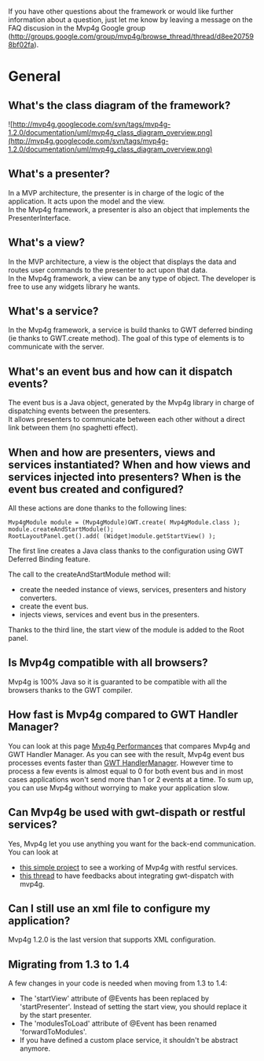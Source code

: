 If you have other questions about the framework or would like further information about a question, just let me know by leaving a message on the FAQ discusion in the Mvp4g Google group (http://groups.google.com/group/mvp4g/browse_thread/thread/d8ee207598bf02fa).




# General #
## What's the class diagram of the framework? ##
![http://mvp4g.googlecode.com/svn/tags/mvp4g-1.2.0/documentation/uml/mvp4g_class_diagram_overview.png](http://mvp4g.googlecode.com/svn/tags/mvp4g-1.2.0/documentation/uml/mvp4g_class_diagram_overview.png)

## What's a presenter? ##
In a MVP architecture, the presenter is in charge of the logic of the application. It acts upon the model and the view.<br />
In the Mvp4g framework, a presenter is also an object that implements the PresenterInterface.

## What's a view? ##
In the MVP architecture, a view is the object that displays the data and routes user commands to the presenter to act upon that data.<br />
In the Mvp4g framework, a view can be any type of object. The developer is free to use any widgets library he wants.

## What's a service? ##
In the Mvp4g framework, a service is build thanks to GWT deferred binding (ie thanks to GWT.create method). The goal of this type of elements is to communicate with the server.

## What's an event bus and how can it dispatch events? ##
The event bus is a Java object, generated by the Mvp4g library in charge of dispatching events between the presenters.<br />
It allows presenters to communicate between each other without a direct link between them (no spaghetti effect).

## When and how are presenters, views and services instantiated? When and how views and services injected into presenters? When is the event bus created and configured? ##
All these actions are done thanks to the following lines:
```
Mvp4gModule module = (Mvp4gModule)GWT.create( Mvp4gModule.class );
module.createAndStartModule();
RootLayoutPanel.get().add( (Widget)module.getStartView() );
```

The first line creates a Java class thanks to the configuration using GWT Deferred Binding feature.

The call to the createAndStartModule method will:
  * create the needed instance of views, services, presenters and history converters.
  * create the event bus.
  * injects views, services and event bus in the presenters.

Thanks to the third line, the start view of the module is added to the Root panel.

## Is Mvp4g compatible with all browsers? ##

Mvp4g is 100% Java so it is guaranted to be compatible with all the browsers thanks to the GWT compiler.

## How fast is Mvp4g compared to GWT Handler Manager? ##

You can look at this page [Mvp4g Performances](Mvp4gPerformances.md) that compares Mvp4g and GWT Handler Manager. As you can see with the result, Mvp4g event bus processes events faster than [GWT HandlerManager](http://google-web-toolkit.googlecode.com/svn/javadoc/latest/com/google/gwt/event/shared/HandlerManager.html). However time to process a few events is almost equal to 0 for both event bus and in most cases applications won't send more than 1 or 2 events at a time. To sum up, you can use Mvp4g without worrying to make your application slow.

## Can Mvp4g be used with gwt-dispath or restful services? ##

Yes, Mvp4g let you use anything you want for the back-end communication. You can look at
  * [this simple project](http://code.google.com/p/mvp4g/source/browse/#svn/tags/mvp4g-1.2.0/examples/Mvp4gWithEdgebox) to see a working of Mvp4g with restful services.
  * [this thread](http://groups.google.com/group/mvp4g/browse_thread/thread/f68783da19b776f/dda6a4b432f6552a?lnk=gst&q=dispatch#dda6a4b432f6552a) to have feedbacks about integrating gwt-dispatch with mvp4g.

## Can I still use an xml file to configure my application? ##
Mvp4g 1.2.0 is the last version that supports XML configuration.

## Migrating from 1.3 to 1.4 ##
A few changes in your code is needed when moving from 1.3 to 1.4:
  * The 'startView' attribute of @Events has been replaced by 'startPresenter'. Instead of setting the start view, you should replace it by the start presenter.
  * The 'modulesToLoad' attribute of @Event has been renamed 'forwardToModules'.
  * If you have defined a custom place service, it shouldn't be abstract anymore.